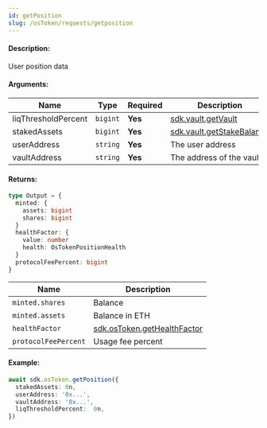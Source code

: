 ```yaml
---
id: getPosition
slug: /osToken/requests/getposition
---
```


#### Description:

User position data

#### Arguments:
| Name             | Type     | Required | Description                                                  |
|------------------|----------|----------|--------------------------------------------------------------|
| liqThresholdPercent | `bigint` | **Yes**  | [sdk.vault.getVault](/vault/requests/getvault)               |
| stakedAssets     | `bigint` | **Yes**  | [sdk.vault.getStakeBalance](/vault/requests/getstakebalance) |
| userAddress      | `string` | **Yes**  | The user address                                             |
| vaultAddress     | `string` | **Yes**  | The address of the vault                                     |

#### Returns:

```ts
type Output = {
  minted: {
    assets: bigint
    shares: bigint
  }
  healthFactor: {
    value: number
    health: OsTokenPositionHealth
  }
  protocolFeePercent: bigint
}
```

| Name                 | Description                                                     |
|----------------------|-----------------------------------------------------------------|
| `minted.shares`      | Balance                                                         |
| `minted.assets`      | Balance in ETH                                                  |
| `healthFactor`       | [sdk.osToken.getHealthFactor](/osToken/helpers/gethealthfactor) |
| `protocolFeePercent` | Usage fee percent                                               |

#### Example:

```ts
await sdk.osToken.getPosition({
  stakedAssets: 0n,
  userAddress: '0x...',
  vaultAddress: '0x...',
  liqThresholdPercent:  0n,
})
```
